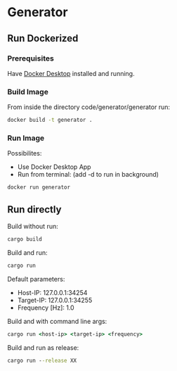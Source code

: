 # Generator

## Run Dockerized

### Prerequisites

Have [Docker Desktop](https://www.docker.com/get-started/) installed and running.

### Build Image

From inside the directory code/generator/generator run:

```cmd
docker build -t generator .
```

### Run Image

Possibilites:
* Use Docker Desktop App
* Run from terminal: (add -d to run in background)
```cmd
docker run generator
```

## Run directly

Build without run:

```cmd
cargo build
```

Build and run:

```cmd
cargo run
```

Default parameters:

* Host-IP: 127.0.0.1:34254
* Target-IP: 127.0.0.1:34255
* Frequency [Hz]: 1.0

Build and with command line args:

```cmd
cargo run <host-ip> <target-ip> <frequency>
```

Build and run as release:

```cmd
cargo run --release XX
```

